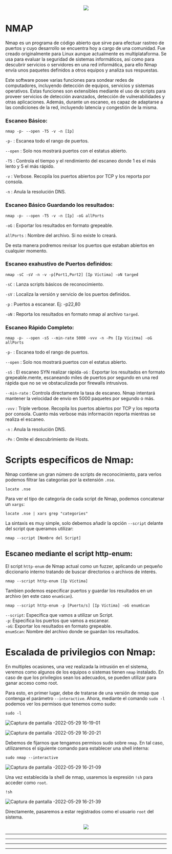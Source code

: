 <center><img src="https://user-images.githubusercontent.com/103068924/172614528-6ceb9b92-6089-4530-8c16-1dabf3c33b8f.png"></center>

# NMAP

Nmap es un programa de código abierto que sirve para efectuar rastreo de puertos y cuyo desarrollo se encuentra hoy a cargo de una comunidad. Fue creado originalmente para Linux aunque actualmente es multiplataforma. Se usa para evaluar la seguridad de sistemas informáticos, así como para descubrir servicios o servidores en una red informática, para ello Nmap envía unos paquetes definidos a otros equipos y analiza sus respuestas.

Este software posee varias funciones para sondear redes de computadores, incluyendo detección de equipos, servicios y sistemas operativos. Estas funciones son extensibles mediante el uso de scripts para proveer servicios de detección avanzados, detección de vulnerabilidades y otras aplicaciones. Además, durante un escaneo, es capaz de adaptarse a las condiciones de la red, incluyendo latencia y congestión de la misma.

### Escaneo Básico:

    nmap -p- --open -T5 -v -n [Ip]
  
`-p-` : Escanea todo el rango de puertos.
  
`--open` : Solo nos mostrará puertos con el estatus abierto.
             
`-T5` : Controla el tiempo y el rendimiento del escaneo donde 1 es el más lento y 5 el más rápido.
             
`-v` : Verbose. Recopila los puertos abiertos por TCP y los reporta por consola.
             
`-n` : Anula la resolución DNS.
  
  
### Escaneo Básico Guardando los resultados:
  
    nmap -p- --open -T5 -v -n [Ip] -oG allPorts
  
`-oG` : Exportar los resultados en formato grepeable.
  
`allPorts` : Nombre del archivo. Si no existe lo creará.
  
De esta manera podremos revisar los puertos que estaban abiertos en cualquier momento.

### Escaneo exahustivo de Puertos definidos:

    nmap -sC -sV -n -v -p[Port1,Port2] [Ip Víctima] -oN targed  
   
`-sC` : Lanza scripts básicos de reconocimiento.
 
`-sV` : Localiza la versión y servicio de los puertos definidos. 
 
`-p` : Puertos a escanear.    Ej:  -p22,80
 
`-oN` : Reporta los resultados en formato nmap al archivo `targed`.

### Escaneo Rápido Completo:

    nmap -p- --open -sS --min-rate 5000 -vvv -n -Pn [Ip Vícitma] -oG allPorts
     
`-p-` : Escanea todo el rango de puertos.
  
`--open` : Solo nos mostrará puertos con el estatus abierto.

`-sS` : El escaneo SYN realizar rápida`-oG` : Exportar los resultados en formato grepeable.mente, escaneando miles de puertos por segundo en una red rápida que no se ve obstaculizada por firewalls intrusivos.

`--min-rate` : Controla directamente la tasa de escaneo. Nmap intentará mantener la velocidad de envío en 5000 paquetes por segundo o más.

`-vvv` : Triple verbose. Recopila los puertos abiertos por TCP y los reporta por consola. Cuanto más verbose más información reporta mientras se realiza el escaneo.

`-n` : Anula la resolución DNS.

`-Pn` : Omite el descubrimiento de Hosts.

# Scripts específicos de Nmap:

Nmap contiene un gran número de scripts de reconocimiento, para verlos podemos filtrar las categorías por la extensión `.nse`.

    locate .nse

Para ver el tipo de categoría de cada script de Nmap, podemos concatenar un `xargs`:

    locate .nse | xars grep "categories"
    
La sintaxis es muy simple, solo debemos añadir la opción `--script` delante del script que queramos utilizar:

    nmap --script [Nombre del Script]

## Escaneo mediante el script http-enum:

El script `http-enum` de Nmap actual como un fuzzer, aplicando un pequeño diccionario interno tratando de buscar directorios o archivos de interés.

    nmap --script http-enum [Ip Víctima]
    
Tambien podemos especificar puertos y guardar los resultados en un archivo (en este caso `enumScan`).

    nmap --script http-enum -p [Puerto/s] [Ip Víctima] -oG enumScan
    
`--script`: Especifica que vamos a utilizar un Script.   
`-p`: Especifica los puertos que vamos a escanear.  
`-oG`: Exportar los resultados en formato grepeable.  
`enumScan`: Nombre del archivo donde se guardan los resultados.

# Escalada de privilegios con Nmap:

En multiples ocasiones, una vez realizada la intrusión en el sistema, veremos como algunos de los equipos o sistemas tienen `nmap` instalado. En caso de que los
privilegios sean los adecuados, se pueden utilizar para ganar acceso como root.

Para esto, en primer lugar, debe de tratarse de una versión de nmap que contenga el parámetro `--interactive`. Ahora, mediante el comando `sudo -l` podemos ver los
permisos que tenemos como sudo:

    sudo -l

![Captura de pantalla -2022-05-29 16-19-01](https://user-images.githubusercontent.com/103068924/170876271-0be1555f-58da-4361-b38f-01bbefdc58f4.png)

![Captura de pantalla -2022-05-29 16-20-21](https://user-images.githubusercontent.com/103068924/170876284-b614c5a7-82bc-4a38-8926-ee395408fe4a.png)

Debemos de fijarnos que tengamos permisos sudo sobre `nmap`. En tal caso, utilizaremos el siguiente comando para establecer una shell interna:

    sudo nmap --interactive
    
![Captura de pantalla -2022-05-29 16-21-09](https://user-images.githubusercontent.com/103068924/170876291-8ab391a2-ba8e-41d3-98ed-72a0664dbb6d.png)

Una vez establecida la shell de nmap, usaremos la expresión `!sh` para acceder como `root`.

    !sh

![Captura de pantalla -2022-05-29 16-21-39](https://user-images.githubusercontent.com/103068924/170876304-2e7280f7-623d-49f9-9608-c0b9a1de421d.png)
    
Directamente, pasaremos a estar registrados como el usuario `root` del sistema.    

<center><img src="https://user-images.githubusercontent.com/103068924/172614528-6ceb9b92-6089-4530-8c16-1dabf3c33b8f.png"></center>


---
---
  
    
<html lang="en">
<head>
  
</head>
<body>

<script src="https://utteranc.es/client.js"
    repo="F1r0x/gestion-comentarios"
    issue-term="pathname"
    theme="github-light"
    crossorigin="anonymous"
    async>
</script>
          
    
  </body>
</html>
  
  
---
---


